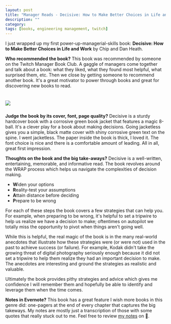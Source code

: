 ```yaml
---
layout: post
title: "Manager Reads - Decisive: How to Make Better Choices in Life and Work"
description: ""
category: 
tags: [books, engineering management, twitch]
---
```


I just wrapped up my first power-up-managerial-skills book: **Decisive: How to Make Better Choices in Life and Work** by Chip and Dan Heath.

**Who recommended the book?** This book was recommended by someone on the Twitch Manager Book Club. A gaggle of managers come together and talk about a book: what they liked, what they found most helpful, what surprised them, etc. Then we close by getting someone to recommend another book. It's a great motivator to power through books and great for discovering new books to read.

<div>
	<img class="rounded-corners" style="max-width: 500px; border: 1px; margin-top: 24px;" src="{{ site.images2018 }}/05-12/decisive.jpg"/>
	<p class="caption-text" style="line-height: 1.5em; margin-bottom: 24px;"><strong></strong></p>
</div>

**Judge the book by its cover, font, page quality?** Decisive is a sturdy hardcover book with a corrosive green book jacket that features a magic 8-ball. It's a clever play for a book about making decisions. Going jacketless gives you a simple, black matte cover with shiny corrosive green text on the spine. I went jacketless. The paper inside the book is thick, I loved it. The font choice is nice and there is a comfortable amount of leading. All in all, great first impression.

**Thoughts on the book and the big take-aways?** Decisive is a well-written, entertaining, memorable, and informative read. The book revolves around the WRAP process which helps us navigate the complexities of decision making.

* **W**iden your options
* **R**eality-test your assumptions
* **A**ttain distance before deciding
* **P**repare to be wrong

For each of these steps the book covers a few strategies that can help you. For example, when preparing to be wrong, it's helpful to set a tripwire to help us realize we have a decision to make; oftentimes on autopilot we totally miss the opportunity to pivot when things aren't going well.

While this is helpful, the real magic of the book is in the many real-world anecdotes that illustrate how these strategies were (or were not) used in the past to achieve success (or failure). For example, Kodak didn't take the growing threat of digital photography seriously enough because it did not set a tripwire to help them realize they had an important decision to make. The anecdotes are interesting and ground the strategies as realistic and valuable.

Ultimately the book provides pithy strategies and advice which gives me confidence I will remember them and hopefully be able to identify and leverage them when the time comes. 

**Notes in Evernote?** This book has a great feature I wish more books in this genre did: one-pagers at the end of every chapter that captures the big takeways. My notes are mostly just a transcription of those with some quotes that really stuck out to me. Feel free to review [my notes][1] on 🐘.

[1]: https://www.evernote.com/l/AOS9dg8IQEBLuaDVtJb3ZAUuPh1Tn7Nx-4A
